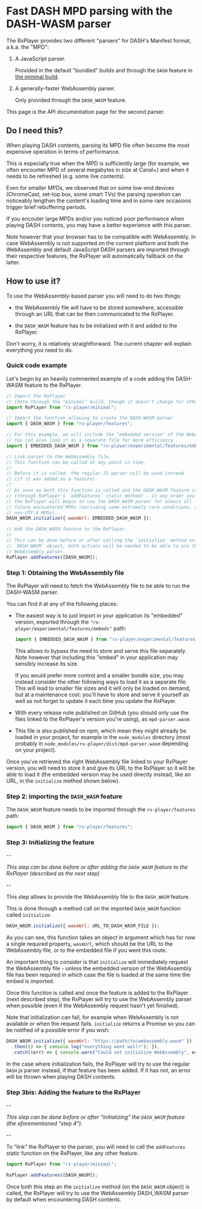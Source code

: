 # Fast DASH MPD parsing with the DASH-WASM parser

The RxPlayer provides two different "parsers" for DASH's Manifest format, a.k.a. the
"MPD":

1. A JavaScript parser.

   Provided in the default "bundled" builds and through the `DASH` feature in
   [the minimal build](../../Getting_Started/Minimal_Player.md).

2. A generally-faster WebAssembly parser.

   Only provided through the `DASH_WASM` feature.

This page is the API documentation page for the second parser.

## Do I need this?

When playing DASH contents, parsing its MPD file often become the most expensive operation
in terms of performance.

This is especially true when the MPD is sufficiently large (for example, we often
encounter MPD of several megabytes in size at Canal+) and when it needs to be refreshed
(e.g. some live contents).

Even for smaller MPDs, we observed that on some low-end devices (ChromeCast, set-top box,
some smart TVs) the parsing operation can noticeably lengthen the content's loading time
and in some rare occasions trigger brief rebuffering periods.

If you encouter large MPDs and/or you noticed poor performance when playing DASH contents,
you may have a better experience with this parser.

Note however that your browser has to be compatible with WebAssembly. In case WebAssembly
is not supported on the current platform and both the WebAssembly and default JavaScript
DASH parsers are imported through their respective features, the RxPlayer will
automatically fallback on the latter.

## How to use it?

To use the WebAssembly-based parser you will need to do two things:

- the WebAssembly file will have to be stored somewhere, accessible through an URL that
  can be then communicated to the RxPlayer.

- the `DASH_WASM` feature has to be initialized with it and added to the RxPlayer.

Don't worry, it is relatively straightforward. The current chapter will explain everything
you need to do.

### Quick code example

Let's begin by an heavily commented example of a code adding the DASH-WASM feature to the
RxPlayer.

```js
// Import the RxPlayer
// (here through the "minimal" build, though it doesn't change for other builds)
import RxPlayer from "rx-player/minimal";

// Import the function allowing to create the DASH-WASM parser
import { DASH_WASM } from "rx-player/features";

// For this example, we will include the "embedded version" of the WebAssembly file
// You can also load it as a separate file for more efficiency
import { EMBEDDED_DASH_WASM } from "rx-player/experimental/features/embeds";

// Link parser to the WebAssembly file.
// This function can be called at any point in time.
//
// Before it is called, the regular JS parser will be used instead
// (if it was added as a feature).
//
// As soon as both this function is called and the DASH_WASM feature is added
// (through RxPlayer's `addFeatures` static method) - in any order you wish -
// the RxPlayer will begin to use the DASH_WASM parser for almost all
// future encountered MPDs (excluding some extremely rare conditions, such as
// non-UTF-8 MPDs).
DASH_WASM.initialize({ wasmUrl: EMBEDDED_DASH_WASM });

// Add the DASH_WASM feature to the RxPlayer.
//
// This can be done before or after calling the `initialize` method on the
// `DASH_WASM` object, both actions will be needed to be able to use the
// WebAssembly parser.
RxPlayer.addFeatures([DASH_WASM]);
```

### Step 1: Obtaining the WebAssembly file

The RxPlayer will need to fetch the WebAssembly file to be able to run the DASH-WASM
parser.

You can find it at any of the following places:

- The easiest way is to just import in your application its "embedded" version, exported
  through the `"rx-player/experimental/features/embeds"` path:

  ```js
  import { EMBEDDED_DASH_WASM } from "rx-player/experimental/features/embeds";
  ```

  This allows to bypass the need to store and serve this file separately. Note however
  that including this "embed" in your application may sensibly increase its size.

  If you would prefer more control and a smaller bundle size, you may instead consider the
  other following ways to load it as a separate file. This will lead to smaller file sizes
  and it will only be loaded on demand, but at a maintenance cost: you'll have to store
  and serve it yourself as well as not forget to update it each time you update the
  RxPlayer.

- With every release note published on GitHub (you should only use the files linked to the
  RxPlayer's version you're using), as `mpd-parser.wasm`.

- This file is also published on npm, which mean they might already be loaded in your
  project, for example in the `node_modules` directory (most probably in
  `node_modules/rx-player/dist/mpd-parser.wasm` depending on your project).

Once you've retrieved the right WebAssembly file linked to your RxPlayer version, you will
need to store it and give its URL to the RxPlayer so it will be able to load it (the
embedded version may be used directly instead, like an URL, in the `initialize` method
shown below).

### Step 2: importing the `DASH_WASM` feature

The `DASH_WASM` feature needs to be imported through the `rx-player/features` path:

```js
import { DASH_WASM } from "rx-player/features";
```

### Step 3: Initializing the feature

--

_This step can be done before or after adding the `DASH_WASM` feature to the RxPlayer
(described as the next step)_

--

This step allows to provide the WebAssembly file to the `DASH_WASM` feature.

This is done through a method call on the imported `DASH_WASM` function called
`initialize`:

```js
DASH_WASM.initialize({ wasmUrl: URL_TO_DASH_WASM_FILE });
```

As you can see, this function takes an object in argument which has for now a single
required property, `wasmUrl`, which should be the URL to the WebAssembly file, or to the
embedded file if you went this route.

An important thing to consider is that `initialize` will immediately request the
WebAssembly file - unless the embedded version of the WebAssembly file has been required
in which case the file is loaded at the same time the embed is imported.

Once this function is called and once the feature is added to the RxPlayer (next described
step), the RxPlayer will try to use the WebAssembly parser when possible (even if the
WebAssembly request hasn't yet finished).

Note that initialization can fail, for example when WebAssembly is not available or when
the request fails. `initialize` returns a Promise so you can be notified of a possible
error if you wish:

```js
DASH_WASM.initialize({ wasmUrl: "https://path/to/webassembly.wasm" })
  .then(() => { console.log("everything went well!"); }),
  .catch((err) => { console.warn("Could not initialize WebAssembly", err); });
```

In the case where initialization fails, the RxPlayer will try to use the regular `DASH` js
parser instead, if that feature has been added. If it has not, an error will be thrown
when playing DASH contents.

### Step 3bis: Adding the feature to the RxPlayer

--

_This step can be done before or after "initializing" the `DASH_WASM` feature (the
aforementioned "step 4")._

--

To "link" the RxPlayer to the parser, you will need to call the `addFeatures` static
function on the RxPlayer, like any other feature.

```js
import RxPlayer from "rx-player/minimal";

RxPlayer.addFeatures([DASH_WASM]);
```

Once both this step an the `initialize` method (on the `DASH_WASM` object) is called, the
RxPlayer will try to use the WebAssembly DASH_WASM parser by default when encountering
DASH contents.
